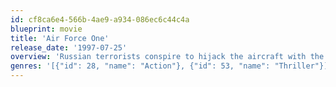 ```yaml
---
id: cf8ca6e4-566b-4ae9-a934-086ec6c44c4a
blueprint: movie
title: 'Air Force One'
release_date: '1997-07-25'
overview: 'Russian terrorists conspire to hijack the aircraft with the president and his family on board. The commander in chief finds himself facing an impossible predicament: give in to the terrorists and sacrifice his family, or risk everything to uphold his principles - and the integrity of the nation.'
genres: '[{"id": 28, "name": "Action"}, {"id": 53, "name": "Thriller"}]'
---
```

